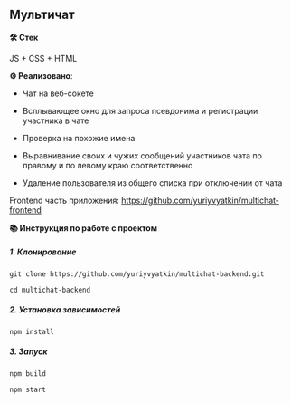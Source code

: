 ## Мультичат

**🛠️ Стек**

JS + CSS + HTML

**⚙️ Реализовано**:

  -  Чат на веб-сокете

  -  Всплывающее окно для запроса псевдонима и регистрации участника в чате

  -  Проверка на похожие имена

  -  Выравнивание своих и чужих сообщений участников чата по правому и по левому краю соответственно

  -  Удаление пользователя из общего списка при отключении от чата

Frontend часть приложения: https://github.com/yuriyvyatkin/multichat-frontend

**📚 Инструкция по работе с проектом**

##### 1. Клонирование

```
git clone https://github.com/yuriyvyatkin/multichat-backend.git
```

```
cd multichat-backend
```

##### 2. Установка зависимостей

```
npm install
```

##### 3. Запуск

```
npm build
```

```
npm start
```

